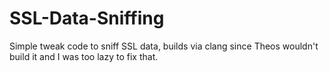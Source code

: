 # SSL-Data-Sniffing
Simple tweak code to sniff SSL data, builds via clang since Theos wouldn't build it and I was too lazy to fix that.
